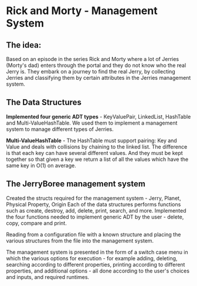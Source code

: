 # Rick and Morty - Management System
## The idea:
Based on an episode in the series Rick and Morty where a lot of Jerries (Morty's dad) enters through the portal and they do not know who the real Jerry is. They embark on a journey to find the real Jerry, by collecting Jerries and classifying them by certain attributes in the Jerries management system.

## The Data Structures
**Implemented four generic ADT types** - KeyValuePair, LinkedList, HashTable and Multi-ValueHashTable. We used them to implement a management system to manage different types of Jerries.

**Multi-ValueHashTable** - The HashTable must support pairing: Key and Value and deals with collisions by chaining to the linked list. The difference is that each key can have several different values. And they must be kept together so that given a key we return a list of all the values which have the same key in O(1) on average.
## The JerryBoree management system 
Created the structs required for the management system - Jerry, Planet, Physical Property, Origin Each of the data structures performs functions such as create, destroy, add, delete, print, search, and more.
Implemented the four functions needed to implement generic ADT by the user - delete, copy, compare and print.

Reading from a configuration file with a known structure and placing the various structures from the file into the management system. 

The management system is presented in the form of a switch case menu in which the various options for execution - for example adding, deleting, searching according to different properties, printing according to different properties, and additional options - all done according to the user's choices and inputs, and required runtimes.
